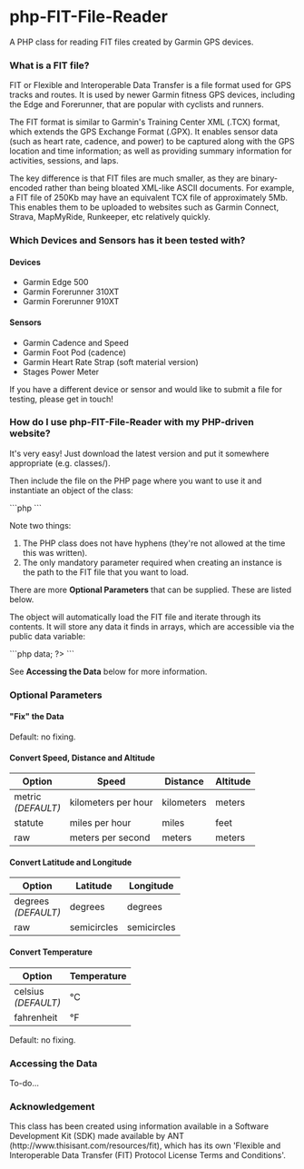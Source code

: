 # php-FIT-File-Reader
<p>A PHP class for reading FIT files created by Garmin GPS devices.</p>
<h3>What is a FIT file?</h3>
<p>FIT or Flexible and Interoperable Data Transfer is a file format used for GPS tracks and routes. It is used by newer Garmin fitness GPS devices, including the Edge and Forerunner, that are popular with cyclists and runners.</p>
<p>The FIT format is similar to Garmin's Training Center XML (.TCX) format, which extends the GPS Exchange Format (.GPX). It enables sensor data (such as heart rate, cadence, and power) to be captured along with the GPS location and time information; as well as providing summary information for activities, sessions, and laps.</p>
<p>The key difference is that FIT files are much smaller, as they are binary-encoded rather than being bloated XML-like ASCII documents. For example, a FIT file of 250Kb may have an equivalent TCX file of approximately 5Mb. This enables them to be uploaded to websites such as Garmin Connect, Strava, MapMyRide, Runkeeper, etc relatively quickly.</p>

<h3>Which Devices and Sensors has it been tested with?</h3>
<h4>Devices</h4>
<ul>
<li>Garmin Edge 500</li>
<li>Garmin Forerunner 310XT</li>
<li>Garmin Forerunner 910XT</li>
</ul>
<h4>Sensors</h4>
<ul>
<li>Garmin Cadence and Speed</li>
<li>Garmin Foot Pod (cadence)</li>
<li>Garmin Heart Rate Strap (soft material version)</li>
<li>Stages Power Meter</li>
</ul>
<p>If you have a different device or sensor and would like to submit a file for testing, please get in touch!</p>

<h3>How do I use php-FIT-File-Reader with my PHP-driven website?</h3>
<p>It's very easy! Just download the latest version and put it somewhere appropriate (e.g. classes/).</p>
<p>Then include the file on the PHP page where you want to use it and instantiate an object of the class:</p>
```php
<?php
    include('classes/php-FIT-File-Reader.php');
    $pFFR = new phpFITFileReader('fit_files/my_fit_file.fit');
?>
```
<p>Note two things:</p>
<ol>
<li>The PHP class does not have hyphens (they're not allowed at the time this was written).</li>
<li>The only mandatory parameter required when creating an instance is the path to the FIT file that you want to load.</li>
</ol>
<p>There are more <b>Optional Parameters</b> that can be supplied. These are listed below.</p>
<p>The object will automatically load the FIT file and iterate through its contents. It will store any data it finds in arrays, which are accessible via the public data variable:</p>
```php
<?php
    $chartData = $pFFR->data;
?>
```
<p>See <b>Accessing the Data</b> below for more information.</p>

<h3>Optional Parameters</h3>
<h4>"Fix" the Data</h4>
<p>Default: no fixing.</p>
<h4>Convert Speed, Distance and Altitude</h4>
<table>
<thead>
<th>Option</th>
<th>Speed</th>
<th>Distance</th>
<th>Altitude</th>
</thead>
<tbody>
<tr>
<td>metric<br><em>(DEFAULT)</em></td>
<td>kilometers per hour</td>
<td>kilometers</td>
<td>meters</td>
</tr>
<tr>
<td>statute</td>
<td>miles per hour</td>
<td>miles</td>
<td>feet</td>
</tr>
<tr>
<td>raw</td>
<td>meters per second</td>
<td>meters</td>
<td>meters</td>
</tr>
</tbody>
</table>
<h4>Convert Latitude and Longitude</h4>
<table>
<thead>
<th>Option</th>
<th>Latitude</th>
<th>Longitude</th>
</thead>
<tbody>
<tr>
<td>degrees<br><em>(DEFAULT)</em></td>
<td>degrees</td>
<td>degrees</td>
</tr>
<tr>
<td>raw<br></td>
<td>semicircles</td>
<td>semicircles</td>
</tr>
</tbody>
</table>
<h4>Convert Temperature</h4>
<table>
<thead>
<th>Option</th>
<th>Temperature</th>
</thead>
<tbody>
<tr>
<td>celsius<br><em>(DEFAULT)</em></td>
<td>&#8451;</td>
</tr>
<tr>
<td>fahrenheit<br></td>
<td>&#8457;</td>
</tr>
</tbody>
</table>
<p>Default: no fixing.</p>

<h3>Accessing the Data</h3>
<p>To-do...</p>

<h3>Acknowledgement</h3>
<p>This class has been created using information available in a Software Development Kit (SDK) made available by ANT (http://www.thisisant.com/resources/fit), which has its own 'Flexible and Interoperable Data Transfer (FIT) Protocol License Terms and Conditions'.</p>
